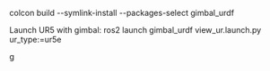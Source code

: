 colcon build --symlink-install --packages-select gimbal_urdf


Launch UR5 with gimbal:
ros2 launch gimbal_urdf view_ur.launch.py ur_type:=ur5e

g